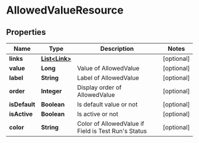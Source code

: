 
# AllowedValueResource

## Properties
Name | Type | Description | Notes
------------ | ------------- | ------------- | -------------
**links** | [**List&lt;Link&gt;**](Link.md) |  |  [optional]
**value** | **Long** | Value of AllowedValue |  [optional]
**label** | **String** | Label of AllowedValue |  [optional]
**order** | **Integer** | Display order of AllowedValue |  [optional]
**isDefault** | **Boolean** | Is default value or not |  [optional]
**isActive** | **Boolean** | Is active or not |  [optional]
**color** | **String** | Color of AllowedValue if Field is Test Run&#39;s Status  |  [optional]



